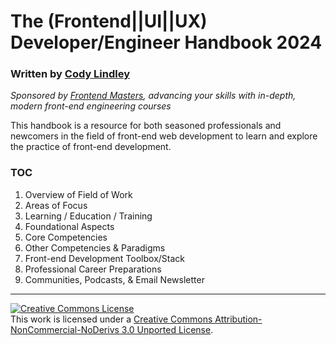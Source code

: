 # The (Frontend||UI||UX) Developer/Engineer Handbook 2024

### Written by [Cody Lindley](http://codylindley.com/)

_Sponsored by [Frontend Masters](https://frontendmasters.com/), advancing your skills with in-depth, modern front-end engineering courses_

This handbook is a resource for both seasoned professionals and newcomers in the field of front-end web development to learn and explore the practice of front-end development.

### TOC

1. Overview of Field of Work
2. Areas of Focus
3. Learning / Education / Training
4. Foundational Aspects
5. Core Competencies
6. Other Competencies & Paradigms
7. Front-end Development Toolbox/Stack
8. Professional Career Preparations
9. Communities, Podcasts, & Email Newsletter

---

<a rel="license" href="http://creativecommons.org/licenses/by-nc-nd/3.0/"><img alt="Creative Commons License" style="border-width:0" src="https://i.creativecommons.org/l/by-nc-nd/3.0/88x31.png" /></a><br />This work is licensed under a <a rel="license" href="http://creativecommons.org/licenses/by-nc-nd/3.0/">Creative Commons Attribution-NonCommercial-NoDerivs 3.0 Unported License</a>.
